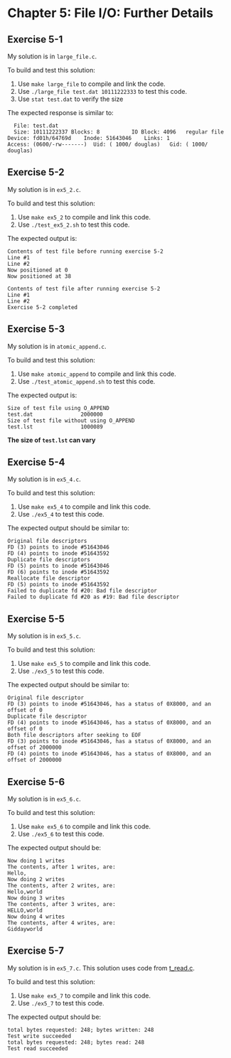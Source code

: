 # Chapter 5: File I/O: Further Details

## Exercise 5-1

My solution is in `large_file.c`.

To build and test this solution:
1. Use `make large_file` to compile and link the code.
1. Use `./large_file test.dat 10111222333` to test this code.
1. Use `stat test.dat` to verify the size

The expected response is similar to:
```
  File: test.dat
  Size: 10111222337	Blocks: 8          IO Block: 4096   regular file
Device: fd01h/64769d	Inode: 51643046    Links: 1
Access: (0600/-rw-------)  Uid: ( 1000/ douglas)   Gid: ( 1000/ douglas)
```

## Exercise 5-2

My solution is in `ex5_2.c`.

To build and test this solution:
1. Use `make ex5_2` to compile and link this code.
1. Use `./test_ex5_2.sh` to test this code.

The expected output is:
```
Contents of test file before running exercise 5-2
Line #1
Line #2
Now positioned at 0
Now positioned at 38

Contents of test file after running exercise 5-2
Line #1
Line #2
Exercise 5-2 completed
```

## Exercise 5-3

My solution is in `atomic_append.c`.

To build and test this solution:
1. Use `make atomic_append` to compile and link this code.
1. Use `./test_atomic_append.sh` to test this code.

The expected output is:
```
Size of test file using O_APPEND
test.dat               2000000
Size of test file without using O_APPEND
test.lst               1000089
```

__The size of `test.lst` can vary__

## Exercise 5-4

My solution is in `ex5_4.c`.

To build and test this solution:
1. Use `make ex5_4` to compile and link this code.
1. Use `./ex5_4` to test this code.

The expected output should be similar to:
```
Original file descriptors
FD (3) points to inode #51643046
FD (4) points to inode #51643592
Duplicate file descriptors
FD (5) points to inode #51643046
FD (6) points to inode #51643592
Reallocate file descriptor
FD (5) points to inode #51643592
Failed to duplicate fd #20: Bad file descriptor
Failed to duplicate fd #20 as #19: Bad file descriptor
```

## Exercise 5-5

My solution is in `ex5_5.c`.

To build and test this solution:
1. Use `make ex5_5` to compile and link this code.
1. Use `./ex5_5` to test this code.

The expected output should be similar to:
```
Original file descriptor
FD (3) points to inode #51643046, has a status of 0X8000, and an offset of 0
Duplicate file descriptor
FD (4) points to inode #51643046, has a status of 0X8000, and an offset of 0
Both file descriptors after seeking to EOF
FD (3) points to inode #51643046, has a status of 0X8000, and an offset of 2000000
FD (4) points to inode #51643046, has a status of 0X8000, and an offset of 2000000
```

## Exercise 5-6

My solution is in `ex5_6.c`.

To build and test this solution:
1. Use `make ex5_6` to compile and link this code.
1. Use `./ex5_6` to test this code.

The expected output should be:
```
Now doing 1 writes
The contents, after 1 writes, are:
Hello,
Now doing 2 writes
The contents, after 2 writes, are:
Hello,world 
Now doing 3 writes
The contents, after 3 writes, are:
HELLO,world 
Now doing 4 writes
The contents, after 4 writes, are:
Giddayworld 
```

## Exercise 5-7

My solution is in `ex5_7.c`. This solution uses code from [t_read.c](http://man7.org/tlpi/code/online/dist/fileio/t_readv.c.html).

To build and test this solution:
1. Use `make ex5_7` to compile and link this code.
1. Use `./ex5_7` to test this code.

The expected output should be:
```
total bytes requested: 248; bytes written: 248
Test write succeeded
total bytes requested: 248; bytes read: 248
Test read succeeded
```
